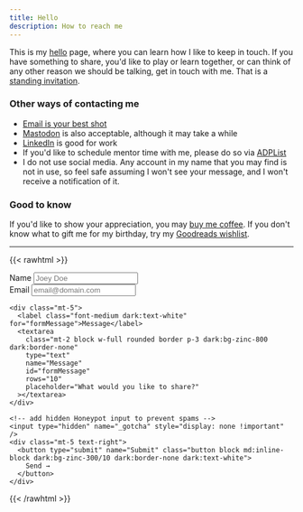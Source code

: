 ```yaml
---
title: Hello
description: How to reach me
---
```


This is my [hello](https://alastairjohnston.com/introducing-hello-pages/) page, where you can learn how I like to keep in touch. If you have something to share, you'd like to play or learn together, or can think of any other reason we should be talking, get in touch with me. That is a [standing invitation](https://www.kalzumeus.com/standing-invitation/).

### Other ways of contacting me

- [Email is your best shot](#form)
- [Mastodon](https://tech.lgbt/@zinzy) is also acceptable, although it may take a while
- [LinkedIn](https://nl.linkedin.com/in/zinzy) is good for work
- If you'd like to schedule mentor time with me, please do so via [ADPList](https://adplist.org/mentors/zinzy-nev-geene)
- I do not use social media. Any account in my name that you may find is not in use, so feel safe assuming I won't see your message, and I won't receive a notification of it.

### Good to know

If you'd like to show your appreciation, you may [buy me coffee](https://ko-fi.com/zinzy). If you don't know what to gift me for my birthday, try my [Goodreads wishlist](https://www.goodreads.com/review/list/23204424?shelf=wishlist).

---

{{< rawhtml >}}

 <form
    action="https://getform.io/f/724d9a8c-269b-43c7-ad66-4b966655b03b"
    method="POST"
    id="form"
  >
    <div class="grid grid-cols-2 gap-4">
      <div class="">
        <label for="formName" class="font-medium dark:text-white">Name</label>
        <input
          class="mt-2 block w-full rounded border p-3 dark:bg-zinc-800 dark:border-none"
          type="text"
          name="Name"
          id="formName"
          placeholder="Joey Doe"
        />
      </div>
      <div class="">
        <label class="font-medium dark:text-white" for="formEmail">Email</label>
        <input
          class="mt-2 block w-full rounded border p-3 dark:bg-zinc-800 dark:border-none"
          type="email"
          name="Email"
          id="formEmail"
          placeholder="email@domain.com"
        />
      </div>
    </div>

    <div class="mt-5">
      <label class="font-medium dark:text-white" for="formMessage">Message</label>
      <textarea
        class="mt-2 block w-full rounded border p-3 dark:bg-zinc-800 dark:border-none"
        type="text"
        name="Message"
        id="formMessage"
        rows="10"
        placeholder="What would you like to share?"
      ></textarea>
    </div>

    <!-- add hidden Honeypot input to prevent spams -->
    <input type="hidden" name="_gotcha" style="display: none !important" />
    <div class="mt-5 text-right">
      <button type="submit" name="Submit" class="button block md:inline-block dark:bg-zinc-300/10 dark:border-none dark:text-white">
        Send →
      </button>
    </div>

  </form>

{{< /rawhtml >}}
